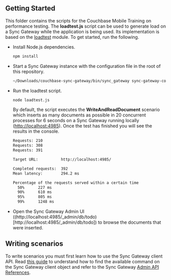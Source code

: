 ## Getting Started

This folder contains the scripts for the Couchbase Mobile Training on performance testing. The **loadtest.js** script can be used to generate load on a Sync Gateway while the application is being used. Its implementation is based on the [loadtest](https://github.com/alexfernandez/loadtest) module. To get started, run the following.

- Install Node.js dependencies.

    ```bash
    npm install
    ```

- Start a Sync Gateway instance with the configuration file in the root of this repository.

    ```bash
    ~/Downloads/couchbase-sync-gateway/bin/sync_gateway sync-gateway-config.json
    ```

- Run the loadtest script.

    ```bash
    node loadtest.js
    ```

    By default, the script executes the **WriteAndReadDocument** scenario which inserts as many documents as possible in 20 concurrent processes for 6 seconds on a Sync Gateway running locally ([http://localhost:4985](http://localhost:4985)). Once the test has finished you will see the results in the console.

    ```bash
    Requests: 210
    Requests: 308
    Requests: 391

    Target URL:          http://localhost:4985/

    Completed requests:  392
    Mean latency:        294.2 ms

    Percentage of the requests served within a certain time
      50%      227 ms
      90%      610 ms
      95%      805 ms
      99%      1248 ms
    ```

- Open the Sync Gateway Admin UI ((http://localhost:4985/_admin/db/todo)[http://localhost:4985/_admin/db/todo]) to browse the documents that were inserted.

## Writing scenarios

To write scenarios you must first learn how to use the Sync Gateway client API. Read [this guide](http://developer.couchbase.com/documentation/mobile/current/guides/sync-gateway/rest-api-client/index.html#a-simple-web-application) to understand how to find the available command on the Sync Gateway client object and refer to the Sync Gateway [Admin API References](http://developer.couchbase.com/documentation/mobile/current/references/sync-gateway/admin-rest-api/index.html).